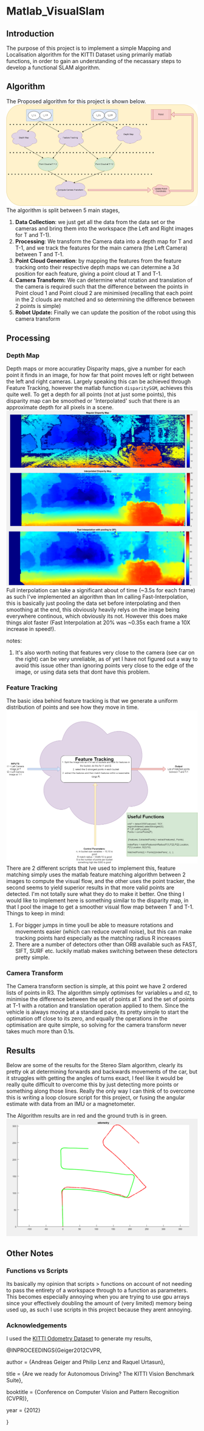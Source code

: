 # Matlab_VisualSlam

## Introduction

The purpose of this project is to implement a simple Mapping and Localisation algorithm for the KITTI Dataset using primarily matlab functions, in order to gain an understanding of the necassary steps to develop a functional SLAM algorithm.

## Algorithm
The Proposed algorithm for this project is shown below.
![alt text](https://github.com/Bill2107/Matlab_VisualSlam/blob/main/Planning/Algo.png?raw=true)
The algorithm is split between 5 main stages,
1. **Data Collection**: we just get all the data from the data set or the cameras and bring them into the workspace (the Left and Right images for T and T-1).
2. **Processing**: We transform the Camera data into a depth map for T and T-1, and we track the features for the main camera (the Left Camera) between T and T-1.
3. **Point Cloud Generation**: by mapping the features from the feature tracking onto their respective depth maps we can determine a 3d position for each feature, giving a point cloud at T and T-1.
4. **Camera Transform:** We can determine what rotation and translation of the camera is required such that the difference between the points in Point cloud 1 and Point cloud 2 are minimised (recalling that each point in the 2 clouds are matched and so determining the difference between 2 points is simple)
5. **Robot Update:** Finally we can update the position of the robot using this camera transform

## Processing
### Depth Map
Depth maps or more accuratley Disparity maps, give a number for each point it finds in an image, for how far that point moves left or right between the left and right cameras.
Largely speaking this can be achieved through Feature Tracking, however the matlab function `disparitySGM`, achieves this quite well.
To get a depth for all points (not at just some points), this disparity map can be smoothed or 'Interpolated' such that there is an approximate depth for all pixels in a scene.
![alt text](https://github.com/Bill2107/Matlab_VisualSlam/blob/main/Results/Interpolation/Interpolation_1.png?raw=true)
Full interpolation can take a significant about of time (~3.5s for each frame) as such I've implemented an algorithm than Im calling Fast-Interpolation, this is basically just pooling the data set before interpolating and then smoothing at the end, this obviously heavily relys on the image being everywhere continous, which obviously its not. However this does make things alot faster (Fast Interpolation at 20% was ~0.35s each frame a 10X increase in speed!).

notes:
1. It's also worth noting that features very close to the camera (see car on the right) can be very unreliable, as of yet I have not figured out a way to avoid this issue other than ignoring points very close to the edge of the image, or using data sets that dont have this problem.
### Feature Tracking
The basic idea behind feature tracking is that we generate a uniform distribution of points and see how they move in time.
![alt text](https://github.com/Bill2107/Matlab_VisualSlam/blob/main/Planning/FeatureTracking.png?raw=true)
There are 2 different scripts that Ive used to implement this, feature matching simply uses the matlab feature matching algorithm between 2 images to compute the visual flow, and the other uses the point tracker, the second seems to yield superior results in that more valid points are detected. I'm not totally sure what they do to make it better.
One thing I would like to implement here is something similar to the disparity map, in that I pool the image to get a smoother visual flow map between T and T-1.
Things to keep in mind:
1. For bigger jumps in time youll be able to measure rotations and movements easier (which can reduce overall noise), but this can make tracking points hard especially as the matching radius R increases
2. There are a number of detectors other than ORB available such as FAST, SIFT, SURF etc. luckily matlab makes switching between these detectors pretty simple.
 
### Camera Transform
The Camera transform section is simple, at this point we have 2 ordered lists of points in R3. The algorithm simply optimises for variables `ω` and `dZ`, to minimise the difference between the set of points at T and the set of points at T-1 with a rotation and translation operation applied to them. Since the vehicle is always moving at a standard pace, its pretty simple to start the optimation off close to its zero, and equally the operations in the optimisation are quite simple, so solving for the camera transform never takes much more than 0.1s.

## Results
Below are some of the results for the Stereo Slam algorithm, clearly its pretty ok at determining forwards and backwards movements of the car, but it struggles with getting the angles of turns exact, I feel like it would be really quite difficult to overcome this by just detecting more points or something along those lines. Really the only way I can think of to overcome this is writing a loop closure script for this project, or fusing the angular estimate with data from an IMU or a magnetometer.

The Algorithm results are in red and the ground truth is in green.
![alt text](https://github.com/Bill2107/Matlab_VisualSlam/blob/main/Results/Pictures/Seq5_Results.png)

## Other Notes
### Functions vs Scripts
Its basically my opinion that scripts > functions on account of not needing to pass the entirety of a workspace through to a function as parameters. This becomes especially annoying when you are trying to use gpu arrays since your effectively doubling the amount of (very limited) memory being used up, as such I use scripts in this project because they arent annoying.
### Acknowledgements 
I used the [KITTI Odometry Dataset](http://www.cvlibs.net/datasets/kitti/eval_odometry.php) to generate my results,

@INPROCEEDINGS{Geiger2012CVPR,

  author = {Andreas Geiger and Philip Lenz and Raquel Urtasun},
  
  title = {Are we ready for Autonomous Driving? The KITTI Vision Benchmark Suite},
  
  booktitle = {Conference on Computer Vision and Pattern Recognition (CVPR)},
  
  year = {2012}
  
}

 
